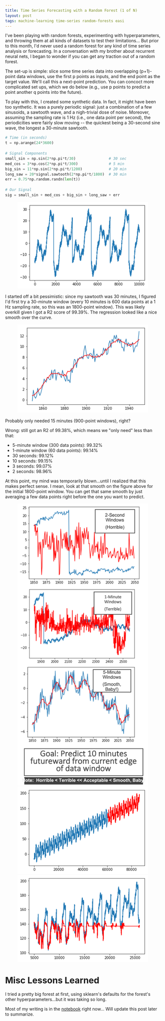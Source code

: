 ```yaml
---
title: Time Series Forecasting with a Random Forest (1 of N)
layout: post
tags: machine-learning time-series random-forests easi
---
```


I've been playing with random forests, experimenting with hyperparameters, and throwing them at all kinds of
datasets to test their limitations... But prior to this month, I'd never used a random forest for any kind of time 
series analysis or forecasting.  In a conversation with my brother about recurrent neural nets, I began to
wonder if you can get any traction out of a random forest.

The set-up is simple: slice some time series data into overlapping (p+1)-point data windows, use the first
p points as inputs, and the end point as the target value.  We'll call this a next-point prediction.  You 
can concoct more complicated set ups, which we do below (e.g., use p points to predict a point another
q points into the future).  

To play with this, I created some synthetic data.  In fact, it might have been too synthetic. It was a purely
periodic signal: just a combination of a few sinusoids, a sawtooth wave, and a nigh-trivial dose of noise.  Moreover,
assuming the sampling rate is 1 Hz (i.e., one data point per second), the periodicities were fairly slow 
moving -- the quickest being a 30-second sine wave, the longest a 30-minute sawtooth.  

```python
# Time (in seconds)
t = np.arange(24*3600)

# Signal Components
small_sin = np.sin(2*np.pi*t/30)               # 30 sec
med_cos = 3*np.cos(2*np.pi*t/300)              # 5 min
big_sin = 11*np.sin(2*np.pi*t/1200)            # 20 min
long_saw = 20*signal.sawtooth(2*np.pi*t/1800)  # 30 min
err = 0.75*np.random.randn(len(t))

# Our Signal
sig = small_sin + med_cos + big_sin + long_saw + err
```

<figure>
<img src="/images/2019-09-13__Time-Series__Simple-Signal.png" alt="inner-product" width="500vw" />
</figure>

I started off a bit pessimistic: since my sawtooth was 30 minutes, I figured I'd first try a 30-minute
window (every 10 minutes is 600 data points at a 1 Hz sampling rate, so this was an 1800-point window).  This
was likely overkill given I got a R2 score of 99.39%.  The regression looked like a nice smooth over 
the curve.

<figure>
<img src="/images/2019-09-13__Time-Series__Simple-Signal-Prediction.png" alt="inner-product" width="500vw" />
</figure>

Probably only needed 15 minutes (900-point windows), right?  

Wrong: still got an R2 of 99.38%, which means we "only need" less than that:
* 5-minute window (300 data points): 99.32%
* 1-minute window (60 data points): 99.14%
* 30 seconds: 99.12%
* 10 seconds: 99.15% 
* 3 seconds: 99.07%
* 2 seconds: 98.96%

At this point, my mind was temporarily blown...until I realized that this makes perfect sense.  I mean,
look at that smooth on the figure above for the initial 1800-point window.  You can get that same smooth
by just averaging a few data points right before the one you want to predict.



<figure>
  <img src="/images/2019-09-13__Time-Series__10-Min-Prediction.png" alt="inner-product" width="500vw" />
  <img src="/images/2019-09-13__Time-Series__Simple-Signal-with-Linear-Trend.png" alt="inner-product" width="500vw" />
  <img src="/images/2019-09-13__Time-Series__Inability-to_Extrapolate.png" alt="inner-product" width="500vw" />
</figure>



# Misc Lessons Learned
I tried a pretty big forest at first, using sklearn's defaults for the forest's other 
hyperparameters...but it was taking so long.  




Most of my writing is in the [notebook](https://github.com/krbnite/krbnite.github.io/blob/master/_notebooks/2019-09-13-Next-Point-Forecast-with-RF.ipynb)
right now... Will update this post later to summarize.
